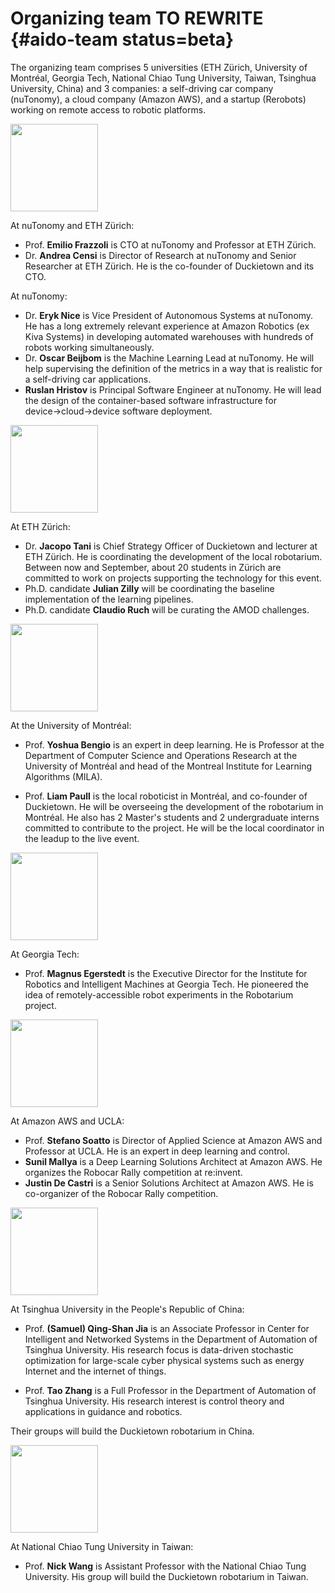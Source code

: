# Organizing team TO REWRITE {#aido-team status=beta}

The organizing team comprises 5 universities (ETH Zürich, University of Montréal, Georgia Tech, National Chiao Tung University, Taiwan, Tsinghua University, China) and 3 companies: a self-driving car company (nuTonomy), a cloud company (Amazon AWS), and a startup (Rerobots) working on remote access to robotic platforms.


<style>
img.logo {
width: 10em;
}
</style>

<img src="images/nuTonomyLogo_horizontal.png" class="logo"/>


At nuTonomy and ETH Zürich:

* Prof. **Emilio Frazzoli** is CTO at nuTonomy and Professor at ETH Zürich.
* Dr. **Andrea Censi** is Director of Research at nuTonomy and Senior Researcher at ETH Zürich. He is the co-founder of Duckietown and its CTO.



At nuTonomy:

* Dr. **Eryk Nice** is Vice President of Autonomous Systems at nuTonomy. He has  a long extremely relevant experience at Amazon Robotics (ex Kiva Systems) in developing automated warehouses with hundreds of robots working simultaneously.
*  Dr. **Oscar Beijbom** is the Machine Learning Lead at nuTonomy. He will help supervising the definition of the metrics in a way that is realistic for a self-driving car applications.
* **Ruslan Hristov** is Principal Software Engineer at nuTonomy. He will lead the design of the container-based software infrastructure for device$\rightarrow$cloud$\rightarrow$device software deployment.


<img src="images/eth_logo_kurz_pos.png" class="logo"/>

At ETH Zürich:

* Dr. **Jacopo Tani** is Chief Strategy Officer of Duckietown and lecturer at ETH Zürich. He is coordinating the development of the local robotarium.  Between now and September, about 20 students in Zürich are committed to work on projects supporting the technology for this event.
* Ph.D. candidate **Julian Zilly** will be coordinating the baseline implementation of the learning pipelines.
* Ph.D. candidate **Claudio Ruch** will be curating the AMOD challenges.


<img src="images/UDEM.png" class="logo"/>


At the University of Montréal:

* Prof. **Yoshua Bengio**
is an expert in deep learning.
He is Professor at the Department of Computer Science and Operations Research
at the University of Montréal and head of the Montreal Institute for Learning Algorithms (MILA).

* Prof. **Liam Paull** is the local roboticist in Montréal, and co-founder of Duckietown. He will be overseeing the development of the robotarium in Montréal. He also has 2 Master's students and 2 undergraduate interns committed to contribute to the project. He will be the local coordinator in the leadup to the live event.


<img src="images/Georgia_Tech_shortened_logo.png" class="logo"/>


At Georgia Tech:

* Prof. **Magnus Egerstedt** is the Executive Director for the Institute for Robotics and Intelligent Machines at Georgia Tech. He pioneered the idea of remotely-accessible robot experiments in the Robotarium project.

<img src="images/AWS.png" class="logo"/>

At Amazon AWS and UCLA:

* Prof. **Stefano Soatto** is Director of Applied Science at Amazon AWS and Professor at UCLA. He is an expert in deep learning and control.
* **Sunil Mallya** is a Deep Learning Solutions Architect at Amazon AWS. He organizes the Robocar Rally competition at re:invent.
* **Justin De Castri** is a Senior Solutions Architect at Amazon AWS. He is co-organizer of the Robocar Rally competition.

<img src="images/tsinghua.png" class="logo"/>


At Tsinghua University in the People's Republic of China:

* Prof. **(Samuel) Qing-Shan Jia**  is an Associate Professor in Center for Intelligent and Networked Systems in the Department of Automation of Tsinghua University. His research focus is data-driven stochastic optimization for large-scale cyber physical systems such as energy Internet and the internet of things.

* Prof. **Tao Zhang** is a Full Professor in the Department of Automation of Tsinghua University. His research interest is control theory and applications in guidance and robotics.

Their groups will build the Duckietown robotarium in China.


<img src="images/NCTU.png" class="logo"/>


At National Chiao Tung University in Taiwan:

* Prof. **Nick Wang** is Assistant Professor with the National Chiao Tung University. His group will build the Duckietown robotarium in Taiwan.

 
